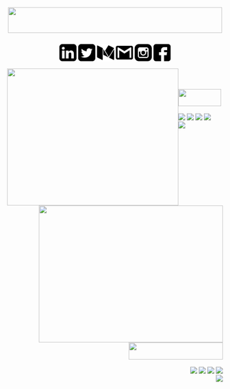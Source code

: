 # <div align="center" ><img height=60px width=500px src="https://img.shields.io/badge/Namaste%20from%20Swarnabha-black?&style=for-the-badge"></div>

<div align="center">
  <p>
    <a href="https://www.linkedin.com/in/swarnabha-das-2001official/"><img src="https://github.com/sd2001/sd2001/blob/master/Socials/linkedin-sign.svg"         height="40px" width="40px" alt="LinkedIn"></a>
    <a href="https://twitter.com/im_sd2001"><img src="https://github.com/sd2001/sd2001/blob/master/Socials/twitter-sign.svg" height="40px" width="40px"                  alt="Twitter"></a>
     <a href="https://medium.com/@im.swarnabha2001"><img src="https://github.com/sd2001/sd2001/blob/master/Socials/medium.svg" height="40px" width="40px"                    alt="Medium"></a>
    <a href="mailto:im.swarnabha2001@gmail.com"><img src="https://github.com/sd2001/sd2001/blob/master/Socials/gmail-logo.svg" height="40px" width="40px"                  alt="Gmail"></a>
    <a href="https://www.instagram.com/__swarnabha.d__/"><img src="https://github.com/sd2001/sd2001/blob/master/Socials/instagram.svg" height="40px" width="40px"                  alt="Instagram"></a>    
    <a href="https://www.facebook.com/swarnabha.das.737"><img src="https://github.com/sd2001/sd2001/blob/master/Socials/facebook.svg" height="40px" width="40px"                  alt="Facebook"></a>
   </p>
 </div>

<div>
<img width=400px height=320px align="left" src="https://media.giphy.com/media/PmAjqmm4beKervYzFr/giphy.gif"/>	
<div>
  <br><br>
  <p>
    <img height=40px width=100px src="https://img.shields.io/badge/About%20Me-orange?&style=for-the-badge">
  </p>  
  <p style="font-family:Arial;">
    <img src="https://img.shields.io/badge/Result%20Driven%20Sophomore%20-SRMIST, KTR🏫-pink?style=for-the-badge&logo=one" />
    <img src="https://img.shields.io/badge/Exploring%20various%20domains-Programming🖥️-pink?style=for-the-badge&logo=one" />
    <img src="https://img.shields.io/badge/Bits%20and%20bytes%20of%20backend%20develppment-Learning📚-pink?style=for-the-badge&logo=one" />
    <img src="https://img.shields.io/badge/Premier%20League%20:%20Arsenal(cOYG)-Football⚽-pink?style=for-the-badge&logo=one" /><br>
    <img src="https://img.shields.io/badge/Kittens%20and%20puppies-True%20%F0%9F%92%96-pink?style=for-the-badge&logo=heart" />    
  </p>
 </div>
 </div> 
 
 <br><br><br>
 
 <div>
<img width=430px height=320px align="right" src="https://media.giphy.com/media/SWoctMQwFFeE21ePvc/giphy.gif"/>	
<div >
  <br><br>
  <p align="right">
    <img height=40px width=220px src="https://img.shields.io/badge/What%20I%20can%20help%20you%20in-green?&style=for-the-badge">
  </p >  
  <p align="right">
    <img src="https://img.shields.io/badge/Result%20Driven%20Sophomore%20-SRMIST, KTR🏫-pink?style=for-the-badge&logo=one" />
    <img src="https://img.shields.io/badge/Exploring%20various%20domains-Programming🖥️-pink?style=for-the-badge&logo=one" />
    <img src="https://img.shields.io/badge/Bits%20and%20bytes-Learning📚-pink?style=for-the-badge&logo=one" />
    <img src="https://img.shields.io/badge/Premier%20League%20:%20Arsenal(cOYG)-Football⚽-pink?style=for-the-badge&logo=one" /><br>
    <img src="https://img.shields.io/badge/Kittens%20and%20puppies-True%20%F0%9F%92%96-pink?style=for-the-badge&logo=heart" />    
  </p>
 </div>
 </div> 
 
  


  
